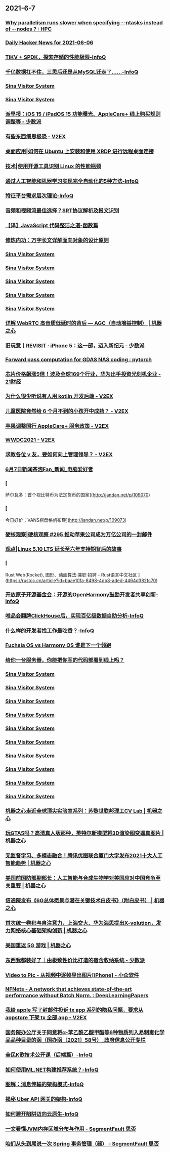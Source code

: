 
## 2021-6-7

### [Why parallelism runs slower when specifying --ntasks instead of --nodes ? : HPC](https://www.reddit.com/r/HPC/comments/ntz9c6/why_parallelism_runs_slower_when_specifying/)

### [Daily Hacker News for 2021-06-06](https://www.daemonology.net/hn-daily/2021-06-06.html)

### [TiKV + SPDK，探索存储的性能极限-InfoQ](https://www.infoq.cn/article/bHP6xu9EChRzE0ZOTafW)

### [千亿数据扛不住，三思后还是从MySQL迁走了……-InfoQ](https://www.infoq.cn/article/mkkh94U5dl6E87gH8vI4)

### [Sina Visitor System](https://weibo.com/1402400261/Kj2cPDFYz)

### [Sina Visitor System](https://weibo.com/1715118170/Kj24y2Ip8)

### [派早报：iOS 15 / iPadOS 15 功能曝光、AppleCare+ 线上购买规则调整等 - 少数派](https://sspai.com/post/67076)

### [有些东西细思极恐 - V2EX](https://www.v2ex.com/t/781794)

### [桌面应用|如何在 Ubuntu 上安装和使用 XRDP 进行远程桌面连接](https://linux.cn/article-13463-1.html?utm_source=rss&utm_medium=rss)

### [技术|使用开源工具识别 Linux 的性能瓶颈](https://linux.cn/article-13462-1.html?utm_source=rss&utm_medium=rss)

### [通过人工智能和机器学习实现完全自动化的5种方法-InfoQ](https://www.infoq.cn/article/uUNSwB79qQBptvgiyVsj)

### [特征平台需求层次理论-InfoQ](https://www.infoq.cn/article/83sxswLGqVejaE7f9vut)

### [音频和视频流最佳选择？SRT协议解析及报文识别](https://www.infoq.cn/article/7abf3422cade43840dd73951e)

### [【译】JavaScript 代码整洁之道-函数篇](https://www.infoq.cn/article/73d963a217e831a8c6271b789)

### [修炼内功：万字长文详解面向对象的设计原则](https://www.infoq.cn/article/06d0d59fc7c7894bc41087a95)

### [Sina Visitor System](https://weibo.com/1715118170/Kj36Qiivw)

### [Sina Visitor System](https://weibo.com/1715118170/Kj2RewTAF)

### [Sina Visitor System](https://weibo.com/1715118170/Kj2sVbrgC)

### [Sina Visitor System](https://weibo.com/1642628345/Kj2neDUzm)

### [Sina Visitor System](https://weibo.com/1642628345/Kj2n1mcCk)

### [详解 WebRTC 高音质低延时的背后 — AGC（自动增益控制） | 机器之心](https://www.jiqizhixin.com/articles/2021-05-27-7)

### [旧玩意丨REVISIT · iPhone 5：这一部，迈入新纪元 - 少数派](https://sspai.com/post/67057)

### [Forward pass computation for GDAS NAS coding : pytorch](https://www.reddit.com/r/pytorch/comments/nu3jl6/forward_pass_computation_for_gdas_nas_coding/)

### [芯片价格飙涨5倍！波及全球169个行业，华为出手投资光刻机企业 - 21财经](https://m.21jingji.com/article/20210607/herald/388f9e1e7dc12ddd9060f2255d45432a.html)

### [为什么很少听说有人用 kotlin 开发后端 - V2EX](https://www.v2ex.com/t/781828)

### [儿童医院竟然给 6 个月不到的小孩开中成药？ - V2EX](https://www.v2ex.com/t/781819)

### [苹果调整国行 AppleCare+ 服务政策 - V2EX](https://www.v2ex.com/t/781791)

### [WWDC2021 - V2EX](https://www.v2ex.com/t/781790)

### [求教各位 v 友，要如何向上管理领导？ - V2EX](https://www.v2ex.com/t/781782)

### [6月7日新闻茶泡Fan_新闻_电脑爱好者](https://www.cfan.com.cn/2021/0607/135254.shtml)

### [
萨尔瓦多：首个视比特币为法定货币的国家](http://jandan.net/p/109070)

### [
今日好价：VANS棋盘格帆布鞋](http://jandan.net/p/109073)

### [硬核观察|硬核观察 #295 推动苹果公司成为万亿公司的一封邮件](https://linux.cn/article-13465-1.html?utm_source=rss&utm_medium=rss)

### [观点|Linux 5.10 LTS 延长至六年支持期背后的故事](https://linux.cn/article-13464-1.html?utm_source=rss&utm_medium=rss)

### [
Rust Web(Rocket), 图形、动画算法·兼职·招聘 - Rust语言中文社区
](https://rustcc.cn/article?id=baae10fa-8498-4db8-aded-4464d382fc70)

### [开放原子开源基金会：开源的OpenHarmony鼓励开发者共享创新-InfoQ](https://www.infoq.cn/article/tWjryoAVTFZUGWXghHi2)

### [唯品会翻牌ClickHouse后，实现百亿级数据自助分析-InfoQ](https://www.infoq.cn/article/blvraUL5LEImRzuWH56e)

### [什么样的开发者找工作最吃香？-InfoQ](https://www.infoq.cn/article/E7MWzVF2oz55j3U6iIpv)

### [Fuchsia OS vs Harmony OS 谁是下一个领跑](https://www.infoq.cn/article/db142708328007212616a23de)

### [给你一台服务器，你能把你写的代码部署到线上吗？](https://www.infoq.cn/article/f44cfb7fe24010774bdd2a913)

### [Sina Visitor System](https://weibo.com/1402400261/Kj4964wR7)

### [Sina Visitor System](https://weibo.com/1402400261/Kj485oBxP)

### [Sina Visitor System](https://weibo.com/1402400261/Kj47aaJ6A)

### [Sina Visitor System](https://weibo.com/1402400261/Kj45un7Mh)

### [Sina Visitor System](https://weibo.com/1402400261/Kj3RRxeuI)

### [Sina Visitor System](https://weibo.com/1715118170/Kj4qor03M)

### [Sina Visitor System](https://weibo.com/1715118170/Kj4232zzw)

### [Sina Visitor System](https://weibo.com/1715118170/Kj3DKnZwl)

### [Sina Visitor System](https://weibo.com/1715118170/Kj3hH6j1v)

### [Sina Visitor System](https://weibo.com/1715118170/Kj3fx0sSr)

### [机器之心走近全球顶尖实验室系列：苏黎世联邦理工CV Lab | 机器之心](https://www.jiqizhixin.com/articles/2021-06-07-7)

### [玩GTA5吗？高清真人版那种，英特尔新模型将3D渲染图变逼真图片 | 机器之心](https://www.jiqizhixin.com/articles/2021-06-07-6)

### [无监督学习、多模态融合！腾讯优图联合厦门大学发布2021十大人工智能趋势 | 机器之心](https://www.jiqizhixin.com/articles/2021-06-07-5)

### [美国前国防部副部长：人工智能与合成生物学对美国应对中国竞争至关重要 | 机器之心](https://www.jiqizhixin.com/articles/2021-06-07-4)

### [信通院发布《6G总体愿景与潜在关键技术白皮书》（附白皮书） | 机器之心](https://www.jiqizhixin.com/articles/2021-06-07-3)

### [首次统一卷积与自注意力，上海交大、华为海思提出X-volution，发力网络核心基础架构创新 | 机器之心](https://www.jiqizhixin.com/articles/2021-06-07-2)

### [美国重返 5G 游戏 | 机器之心](https://www.jiqizhixin.com/articles/2021-06-07)

### [东西我都装好了｜由极致性价比打造的宿舍收纳系统 - 少数派](https://sspai.com/post/66917)

### [Video to Pic - 从视频中逐帧导出图片[iPhone] - 小众软件](https://www.appinn.com/video-to-pic-for-ios/)

### [NFNets - A network that achieves state-of-the-art performance without Batch Norm. : DeepLearningPapers](https://www.reddit.com/r/DeepLearningPapers/comments/nu6dvq/nfnets_a_network_that_achieves_stateoftheart/)

### [我给 apple 写了封邮件投诉 tx app 系列的隐私问题，要求从 appstore 下架 tx 全部 app - V2EX](https://www.v2ex.com/t/781843)

### [国务院办公厅关于同意将α-苯乙酰乙酸甲酯等6种物质列入易制毒化学品品种目录的函（国办函〔2021〕58号）_政府信息公开专栏](http://www.gov.cn/zhengce/content/2021-06/07/content_5615890.htm)

### [全民K歌技术公开课（后端篇）-InfoQ](https://www.infoq.cn/article/ixuPyN8F9moaj49gJQ2S)

### [如何使用ML.NET构建推荐系统？-InfoQ](https://www.infoq.cn/article/RriNk3hjlL9Keue6MRu0)

### [图解：消息传输的架构模式-InfoQ](https://www.infoq.cn/article/XmRNoozU3WE0XT8DSfSy)

### [揭秘 Uber API 网关的架构-InfoQ](https://www.infoq.cn/article/HaH0Sasko3AHBamueetd)

### [如何避开陷阱迈向云原生-InfoQ](https://www.infoq.cn/article/ucOOW6wVHAEQ7gOgeU9K)

### [一文看懂JVM内存区域分布与作用 - SegmentFault 思否](https://segmentfault.com/a/1190000040129211)

### [咱们从头到尾说一次 Spring 事务管理（器） - SegmentFault 思否](https://segmentfault.com/a/1190000040130617)
